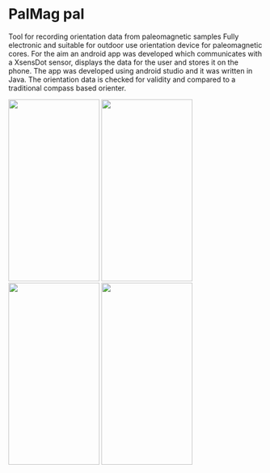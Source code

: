 # PalMag pal
Tool for recording orientation data from paleomagnetic samples
Fully electronic and suitable for outdoor use orientation device for paleomagnetic cores. For the aim an android
app was developed which communicates with a XsensDot sensor, displays the
data for the user and stores it on the phone. The app was developed using
android studio and it was written in Java. The orientation data is checked for
validity and compared to a traditional compass based orienter.

<img src="https://github.com/Drago-n-95/xsens_dot_palmag_pal/assets/52564717/306a75ec-919d-47e2-ad35-0632a34f43e1" width=180 height=360 />
<img src="https://github.com/Drago-n-95/xsens_dot_palmag_pal/assets/52564717/600d0ffd-8a26-436f-bdd4-bcc8651921dc" width=180 height=360 />
<img src="https://github.com/Drago-n-95/xsens_dot_palmag_pal/assets/52564717/773d23b8-dc35-43be-9ce0-8fa31c28f5d7" width=180 height=360 />
<img src="https://github.com/Drago-n-95/xsens_dot_palmag_pal/assets/52564717/c7ed9e3b-bd4b-4001-92fc-8c9f079b7d0d" width=180 height=360 />


